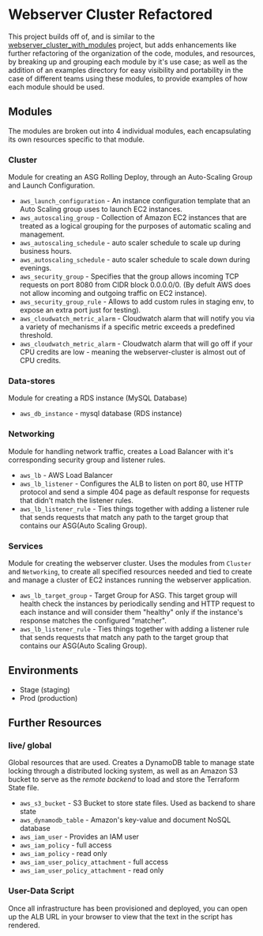 # Webserver Cluster Refactored

This project builds off of, and is similar to the [webserver_cluster_with_modules](../webserver_cluster_with_modules) project, but adds enhancements like further refactoring of the organization of the code, modules, and resources, by breaking up and grouping each module by it's use case; as well as the addition of an examples directory for easy visibility and portability in the case of different teams using these modules, to provide examples of how each module should be used.

## Modules

The modules are broken out into 4 individual modules, each encapsulating its own resources specific to that module.

### Cluster

Module for creating an ASG Rolling Deploy, through an Auto-Scaling Group and Launch Configuration.

* `aws_launch_configuration` - An instance configuration template that an Auto Scaling group uses to launch EC2 instances.
* `aws_autoscaling_group` - Collection of Amazon EC2 instances that are treated as a logical grouping for the purposes of automatic scaling and management.
* `aws_autoscaling_schedule` - auto scaler schedule to scale up during business hours.
* `aws_autoscaling_schedule` - auto scaler schedule to scale down during evenings.
* `aws_security_group` - Specifies that the group allows incoming TCP requests on port 8080 from CIDR block 0.0.0.0/0. (By defult AWS does not allow incoming and outgoing traffic on EC2 instance).
* `aws_security_group_rule` - Allows to add custom rules in staging env, to expose an extra port just for testing).
* `aws_cloudwatch_metric_alarm` - Cloudwatch alarm that will notify you via a variety of mechanisms if a specific metric exceeds a predefined threshold.
* `aws_cloudwatch_metric_alarm` - Cloudwatch alarm that will go off if your CPU credits are low - meaning the webserver-cluster is almost out of CPU credits.

### Data-stores

Module for creating a RDS instance (MySQL Database)

* `aws_db_instance` - mysql database (RDS instance)

### Networking

Module for handling network traffic, creates a Load Balancer with it's corresponding security group and listener rules.

* `aws_lb` - AWS Load Balancer
* `aws_lb_listener` - Configures the ALB to listen on port 80, use HTTP protocol and send a simple 404 page as default response for requests that didn't match the listener rules.
* `aws_lb_listener_rule` - Ties things together with adding a listener rule that sends requests that match any path to the target group that contains our ASG(Auto Scaling Group).

### Services

Module for creating the webserver cluster. Uses the modules from `Cluster` and `Networking`, to create all specified resources needed and tied to create and manage a cluster of EC2 instances running the webserver application.

* `aws_lb_target_group` - Target Group for ASG. This target group will health check the instances by periodically sending and HTTP request to each instance and will consider them "healthy" only if the instance's response matches the configured "matcher".
* `aws_lb_listener_rule` - Ties things together with adding a listener rule that sends requests that match any path to the target group that contains our ASG(Auto Scaling Group).


## Environments

* Stage (staging)
* Prod (production)

## Further Resources

### live/ global

Global resources that are used. Creates a DynamoDB table to manage state locking through a distributed locking system, as well as an Amazon S3 bucket to serve as the *remote backend* to load and store the Terraform State file.

* `aws_s3_bucket` - S3 Bucket to store state files. Used as backend to share state
* `aws_dynamodb_table` - Amazon's key-value and document NoSQL database
* `aws_iam_user` - Provides an IAM user
* `aws_iam_policy` - full access
* `aws_iam_policy` - read only
* `aws_iam_user_policy_attachment` - full access
* `aws_iam_user_policy_attachment` - read only

### User-Data Script

Once all infrastructure has been provisioned and deployed, you can open up the ALB URL in your browser to view that the text in the script has rendered. 
